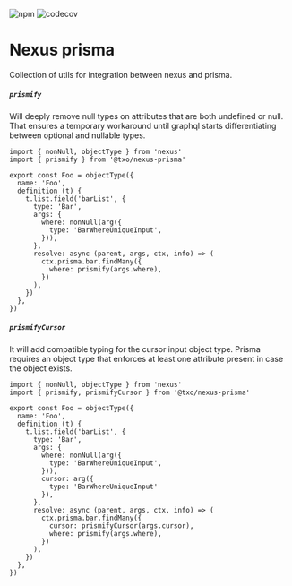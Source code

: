![npm](https://img.shields.io/npm/v/@txo/nexus-prisma)
![codecov](https://img.shields.io/codecov/c/github/technology-studio/nexus-prisma)
# Nexus prisma #

Collection of utils for integration between nexus and prisma.

##### `prismify`

Will deeply remove null types on attributes that are both undefined or null. That ensures a temporary workaround until graphql starts differentiating between optional and nullable types.

```
import { nonNull, objectType } from 'nexus'
import { prismify } from '@txo/nexus-prisma'

export const Foo = objectType({
  name: 'Foo',
  definition (t) {
    t.list.field('barList', {
      type: 'Bar',
      args: {
        where: nonNull(arg({
          type: 'BarWhereUniqueInput',
        })),
      },
      resolve: async (parent, args, ctx, info) => (
        ctx.prisma.bar.findMany({
          where: prismify(args.where),
        })
      ),
    })
  },
})
```

##### `prismifyCursor`

It will add compatible typing for the cursor input object type. Prisma requires an object type that enforces at least one attribute present in case the object exists.

```
import { nonNull, objectType } from 'nexus'
import { prismify, prismifyCursor } from '@txo/nexus-prisma'

export const Foo = objectType({
  name: 'Foo',
  definition (t) {
    t.list.field('barList', {
      type: 'Bar',
      args: {
        where: nonNull(arg({
          type: 'BarWhereUniqueInput',
        })),
        cursor: arg({
          type: 'BarWhereUniqueInput'
        }),
      },
      resolve: async (parent, args, ctx, info) => (
        ctx.prisma.bar.findMany({
          cursor: prismifyCursor(args.cursor),
          where: prismify(args.where),
        })
      ),
    })
  },
})
```
